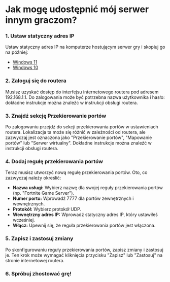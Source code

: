 # Jak mogę udostępnić mój serwer innym graczom?

### 1. Ustaw statyczny adres IP

Ustaw statyczny adres IP na komputerze hostującym serwer gry i skopiuj go na później:

- [Windows 11](https://pureinfotech.com/set-static-ip-address-windows-11/)
- [Windows 10](https://pureinfotech.com/set-static-ip-address-windows-10/)


### 2. Zaloguj się do routera

Musisz uzyskać dostęp do interfejsu internetowego routera pod adresem 192.168.1.1.
Do zalogowania może być potrzebna nazwa użytkownika i hasło: dokładne instrukcje można znaleźć w instrukcji obsługi routera.

### 3. Znajdź sekcję Przekierowanie portów

Po zalogowaniu przejdź do sekcji przekierowania portów w ustawieniach routera. 
Lokalizacja ta może się różnić w zależności od routera, ale zazwyczaj jest oznaczona jako "Przekierowanie portów", "Mapowanie portów" lub "Serwer wirtualny".
Dokładne instrukcje można znaleźć w instrukcji obsługi routera.

### 4. Dodaj regułę przekierowania portów

Teraz musisz utworzyć nową regułę przekierowania portów. Oto, co zazwyczaj należy określić:

- **Nazwa usługi:** Wybierz nazwę dla swojej reguły przekierowania portów (np. "Fortnite Game Server").
- **Numer portu:** Wprowadź 7777 dla portów zewnętrznych i wewnętrznych.
- **Protokół:** Wybierz protokół UDP.
- **Wewnętrzny adres IP:** Wprowadź statyczny adres IP, który ustawiłeś wcześniej.
- **Włącz:** Upewnij się, że reguła przekierowania portów jest włączona.

### 5. Zapisz i zastosuj zmiany

Po skonfigurowaniu reguły przekierowania portów, zapisz zmiany i zastosuj je. 
Ten krok może wymagać kliknięcia przycisku "Zapisz" lub "Zastosuj" na stronie internetowej routera.

### 6. Spróbuj zhostować grę!
